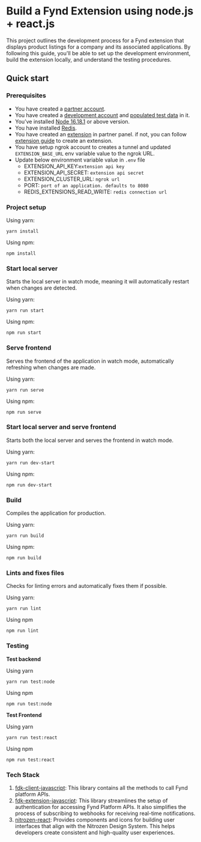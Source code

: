 # Build a Fynd Extension using node.js + react.js
This project outlines the development process for a Fynd extension that displays product listings for a company and its associated applications. By following this guide, you'll be able to set up the development environment, build the extension locally, and understand the testing procedures.

## Quick start
### Prerequisites
* You have created a [partner account](https://partners.fynd.com).
* You have created a [development account](https://partners.fynd.com/help/docs/partners/testing-extension/development-acc#create-development-account) and [populated test data](https://partners.fynd.com/help/docs/partners/testing-extension/development-acc#populate-test-data) in it.
* You’ve installed [Node 16.18.1](https://docs.npmjs.com/) or above version.
* You have installed [Redis](https://redis.io/).
* You have created an [extension](https://partners.fynd.com) in partner panel. if not, you can follow [extension guide](https://partners.fynd.com/help/docs/partners/getting-started/create-extension) to create an extension.
* You have setup ngrok account to creates a tunnel and updated `EXTENSION_BASE_URL` env variable value to the ngrok URL.
* Update below environment variable value in `.env` file
    - EXTENSION_API_KEY:`extension api key`
    - EXTENSION_API_SECRET: `extension api secret`
    - EXTENSION_CLUSTER_URL: `ngrok url`
    - PORT: `port of an application. defaults to 8080`
    - REDIS_EXTENSIONS_READ_WRITE: `redis connection url`


### Project setup
Using yarn:
```
yarn install
```
Using npm:
```
npm install
```

### Start local server
Starts the local server in watch mode, meaning it will automatically restart when changes are detected.

Using yarn:
```
yarn run start
```
Using npm:
```
npm run start
```

### Serve frontend
Serves the frontend of the application in watch mode, automatically refreshing when changes are made.

Using yarn:
```
yarn run serve
```
Using npm:
```
npm run serve
```

### Start local server and serve frontend
Starts both the local server and serves the frontend in watch mode.

Using yarn:
```
yarn run dev-start
```
Using npm:
```
npm run dev-start
```

### Build
Compiles the application for production.

Using yarn:
```
yarn run build
```
Using npm:
```
npm run build
```

### Lints and fixes files
Checks for linting errors and automatically fixes them if possible.

Using yarn:
```
yarn run lint
```
Using npm
```
npm run lint
```

### Testing
**Test backend**

Using yarn
```
yarn run test:node
```
Using npm
```
npm run test:node
```

**Test Frontend**

Using yarn
```
yarn run test:react
```
Using npm
```
npm run test:react
```

### Tech Stack
1. [fdk-client-javascript](https://github.com/gofynd/fdk-client-javascript): This library contains all the methods to call Fynd platform APIs.
2. [fdk-extension-javascript](https://github.com/gofynd/fdk-extension-javascript): This library streamlines the setup of authentication for accessing Fynd Platform APIs. It also simplifies the process of subscribing to webhooks for receiving real-time notifications.
3. [nitrozen-react](https://www.npmjs.com/package/@gofynd/nitrozen-react): Provides components and icons for building user interfaces that align with the Nitrozen Design System. This helps developers create consistent and high-quality user experiences.
